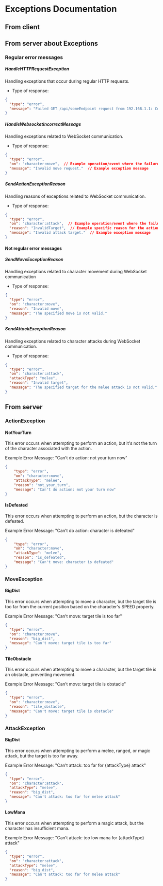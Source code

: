 # Exceptions Documentation

## From client



## From server about Exceptions

### Regular error messages

##### HandleHTTPRequestException
Handling exceptions that occur during regular HTTP requests.
- Type of response:
```json
{
  "type": "error",
  "message": "Failed GET /api/someEndpoint request from 192.168.1.1: Connection timed out"
}
```
##### HandleWebsocketIncorrectMessage
Handling exceptions related to WebSocket communication.
- Type of response:
```json
{
  "type": "error",
  "on": "character:move",  // Example operation/event where the failure occurred
  "message": "Invalid move request."  // Example exception message
}
```
##### SendActionExceptionReason
Handling reasons of exceptions related to WebSocket communication.
- Type of response:
```json
{
  "type": "error",
  "on": "character:attack",  // Example operation/event where the failure occurred
  "reason": "InvalidTarget",  // Example specific reason for the action failure
  "message": "Invalid attack target."  // Example exception message
}
```

#### Not regular error messages

##### SendMoveExceptionReason
Handling exceptions related to character movement during WebSocket communication
- Type of response:
```json
{
  "type": "error",
  "on": "character:move",
  "reason": "Invalid move",
  "message": "The specified move is not valid."
}
```
##### SendAttackExceptionReason
Handling exceptions related to character attacks during WebSocket communication.
- Type of response:
```json
{
  "type": "error",
  "on": "character:attack",
  "attackType": "melee",
  "reason": "Invalid target",
  "message": "The specified target for the melee attack is not valid."
}
```

## From server

###  ActionException

#### NotYourTurn
This error occurs when attempting to perform an action, but it's not the turn of the character associated with the action.

Example Error Message: "Can't do action: not your turn now"

```json
{
    "type": "error",
    "on": "character:move",
    "attackType": "melee",
    "reason": "not_your_turn",
    "message": "Can't do action: not your turn now"
}

```

#### IsDefeated
This error occurs when attempting to perform an action, but the character is defeated.

Example Error Message: "Can't do action: character is defeated"

```json
{
    "type": "error",
    "on": "character:move",
    "attackType": "melee",
    "reason": "is_defeated",
    "message": "Can't move: character is defeated"
}
```

###  MoveException

#### BigDist
This error occurs when attempting to move a character, but the target tile is too far from the current position based on the character's SPEED property.

Example Error Message: "Can't move: target tile is too far"

```json
{
  "type": "error",
  "on": "character:move",
  "reason": "big_dist",
  "message": "Can't move: target tile is too far"
}
```

#### TileObstacle
This error occurs when attempting to move a character, but the target tile is an obstacle, preventing movement.

Example Error Message: "Can't move: target tile is obstacle"

```json
{
  "type": "error",
  "on": "character:move",
  "reason": "tile_obstacle",
  "message": "Can't move: target tile is obstacle"
}

```

###  AttackException

#### BigDist
This error occurs when attempting to perform a melee, ranged, or magic attack, but the target is too far away.

Example Error Message: "Can't attack: too far for {attackType} attack"

```json
{
  "type": "error",
  "on": "character:attack",
  "attackType": "melee",
  "reason": "big_dist",
  "message": "Can't attack: too far for melee attack"
}
```

#### LowMana
This error occurs when attempting to perform a magic attack, but the character has insufficient mana.

Example Error Message: "Can't attack: too low mana for {attackType} attack"

```json
{
  "type": "error",
  "on": "character:attack",
  "attackType": "melee",
  "reason": "big_dist",
  "message": "Can't attack: too far for melee attack"
}
```